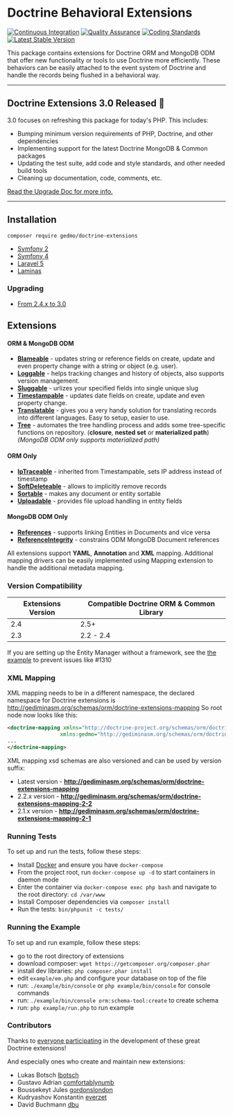 # Doctrine Behavioral Extensions

[![Continuous Integration](https://github.com/doctrine-extensions/DoctrineExtensions/actions/workflows/continuous-integration.yml/badge.svg)](https://github.com/doctrine-extensions/DoctrineExtensions/actions/workflows/continuous-integration.yml)
[![Quality Assurance](https://github.com/doctrine-extensions/DoctrineExtensions/actions/workflows/qa.yml/badge.svg)](https://github.com/doctrine-extensions/DoctrineExtensions/actions/workflows/qa.yml)
[![Coding Standards](https://github.com/doctrine-extensions/DoctrineExtensions/actions/workflows/coding-standards.yml/badge.svg)](https://github.com/doctrine-extensions/DoctrineExtensions/actions/workflows/coding-standards.yml)
[![Latest Stable Version](https://poser.pugx.org/gedmo/doctrine-extensions/version)](https://packagist.org/packages/gedmo/doctrine-extensions)

This package contains extensions for Doctrine ORM and MongoDB ODM that offer new functionality or tools to use Doctrine
more efficiently. These behaviors can be easily attached to the event system of Doctrine and handle the records being
flushed in a behavioral way.

---

## Doctrine Extensions 3.0 Released :tada:

3.0 focuses on refreshing this package for today's PHP. This includes:

- Bumping minimum version requirements of PHP, Doctrine, and other dependencies
- Implementing support for the latest Doctrine MongoDB & Common packages
- Updating the test suite, add code and style standards, and other needed build tools
- Cleaning up documentation, code, comments, etc.

[Read the Upgrade Doc for more info.](/doc/upgrading/upgrade-v2.4-to-v3.0.md)

---

## Installation

    composer require gedmo/doctrine-extensions

* [Symfony 2](/doc/symfony2.md)
* [Symfony 4](/doc/symfony4.md)
* [Laravel 5](https://www.laraveldoctrine.org/docs/1.3/extensions)
* [Laminas](/doc/laminas.md)

### Upgrading

* [From 2.4.x to 3.0](/doc/upgrading/upgrade-v2.4-to-v3.0.md)

## Extensions

#### ORM & MongoDB ODM

- [**Blameable**](/doc/blameable.md) - updates string or reference fields on create, update and even property change with a string or object (e.g. user).
- [**Loggable**](/doc/loggable.md) - helps tracking changes and history of objects, also supports version management.
- [**Sluggable**](/doc/sluggable.md) - urlizes your specified fields into single unique slug
- [**Timestampable**](/doc/timestampable.md) - updates date fields on create, update and even property change.
- [**Translatable**](/doc/translatable.md) - gives you a very handy solution for translating records into different languages. Easy to setup, easier to use.
- [**Tree**](/doc/tree.md) - automates the tree handling process and adds some tree-specific functions on repository.
(**closure**, **nested set** or **materialized path**)
  _(MongoDB ODM only supports materialized path)_

#### ORM Only

- [**IpTraceable**](/doc/ip_traceable.md) - inherited from Timestampable, sets IP address instead of timestamp
- [**SoftDeleteable**](/doc/softdeleteable.md) - allows to implicitly remove records
- [**Sortable**](/doc/sortable.md) - makes any document or entity sortable
- [**Uploadable**](/doc/uploadable.md) - provides file upload handling in entity fields

#### MongoDB ODM Only

- [**References**](/doc/references.md) - supports linking Entities in Documents and vice versa
- [**ReferenceIntegrity**](/doc/reference_integrity.md) - constrains ODM MongoDB Document references

All extensions support **YAML**, **Annotation** and **XML** mapping. Additional mapping drivers
can be easily implemented using Mapping extension to handle the additional metadata mapping.

### Version Compatibility

| Extensions Version | Compatible Doctrine ORM & Common Library |
| --- | --- |
| 2.4 | 2.5+ |
| 2.3 | 2.2 - 2.4 |

If you are setting up the Entity Manager without a framework, see the [the example](/example/em.php) to prevent issues like #1310

### XML Mapping

XML mapping needs to be in a different namespace, the declared namespace for
Doctrine extensions is http://gediminasm.org/schemas/orm/doctrine-extensions-mapping
So root node now looks like this:

```xml
<doctrine-mapping xmlns="http://doctrine-project.org/schemas/orm/doctrine-mapping"
                 xmlns:gedmo="http://gediminasm.org/schemas/orm/doctrine-extensions-mapping">
...
</doctrine-mapping>
```

XML mapping xsd schemas are also versioned and can be used by version suffix:

- Latest version - **http://gediminasm.org/schemas/orm/doctrine-extensions-mapping**
- 2.2.x version - **http://gediminasm.org/schemas/orm/doctrine-extensions-mapping-2-2**
- 2.1.x version - **http://gediminasm.org/schemas/orm/doctrine-extensions-mapping-2-1**

### Running Tests

To set up and run the tests, follow these steps:

- Install [Docker](https://www.docker.com/) and ensure you have `docker-compose`
- From the project root, run `docker-compose up -d` to start containers in daemon mode
- Enter the container via `docker-compose exec php bash` and navigate to the root directory: `cd /var/www`
- Install Composer dependencies via `composer install`
- Run the tests: `bin/phpunit -c tests/`

### Running the Example

To set up and run example, follow these steps:

- go to the root directory of extensions
- download composer: `wget https://getcomposer.org/composer.phar`
- install dev libraries: `php composer.phar install`
- edit `example/em.php` and configure your database on top of the file
- run: `./example/bin/console` or `php example/bin/console` for console commands
- run: `./example/bin/console orm:schema-tool:create` to create schema
- run: `php example/run.php` to run example

### Contributors

Thanks to [everyone participating](http://github.com/l3pp4rd/DoctrineExtensions/contributors) in
the development of these great Doctrine extensions!

And especially ones who create and maintain new extensions:

- Lukas Botsch [lbotsch](http://github.com/lbotsch)
- Gustavo Adrian [comfortablynumb](http://github.com/comfortablynumb)
- Boussekeyt Jules [gordonslondon](http://github.com/gordonslondon)
- Kudryashov Konstantin [everzet](http://github.com/everzet)
- David Buchmann [dbu](https://github.com/dbu)
